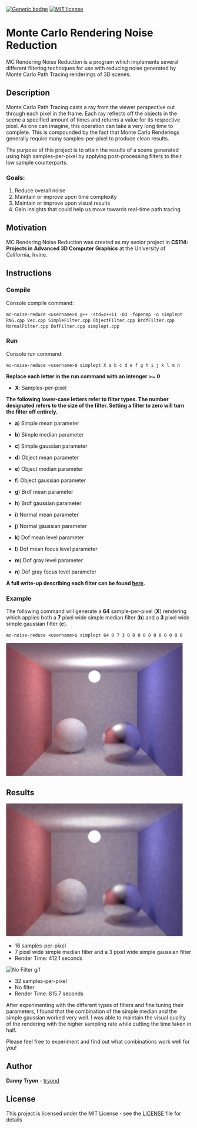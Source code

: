 [![Generic badge](https://img.shields.io/badge/build-passing-<COLOR>.svg)](https://shields.io/)
[![MIT license](https://img.shields.io/badge/License-MIT-blue.svg)](https://lbesson.mit-license.org/)

# Monte Carlo Rendering Noise Reduction

MC Rendering Noise Reduction is a program which implements several different filtering techniques for use with reducing noise generated by Monte Carlo Path Tracing renderings of 3D scenes.

## Description

Monte Carlo Path Tracing casts a ray from the viewer perspective out through each pixel in the frame. Each ray reflects off the objects in the scene a specified amount of times and returns a value for its respective pixel. As one can imagine, this operation can take a very long time to complete. This is compounded by the fact that Monte Carlo Renderings generally require many samples-per-pixel to produce clean results. 

The purpose of this project is to attain the results of a scene generated using high samples-per-pixel by applying post-processing filters to their low sample counterparts. 

### Goals:
1. Reduce overall noise
2. Maintain or improve upon time complexity
3. Maintain or improve upon visual results
4. Gain insights that could help us move towards real-time path tracing

## Motivation

MC Rendering Noise Reduction was created as my senior project in **CS114: Projects in Advanced 3D Computer Graphics** at the University of California, Irvine.

## Instructions

### Compile

Console compile command:

```console
mc-noise-reduce <username>$ g++ -std=c++11 -O3 -fopenmp -o simplept RNG.cpp Vec.cpp SimpleFilter.cpp ObjectFilter.cpp BrdfFilter.cpp NormalFilter.cpp DofFilter.cpp simplept.cpp
```

### Run

Console run command:

```console
mc-noise-reduce <username>$ simplept X a b c d e f g h i j k l m n
```

**Replace each letter in the run command with an intenger >= 0**

* **X**: Samples-per-pixel

**The following lower-case letters refer to filter types. The number designated refers to the size of the filter. Setting a filter to zero will turn the filter off entirely.**

* **a**) Simple mean parameter

* **b**) Simple median parameter

* **c**) Simple gaussian parameter

* **d**) Object mean parameter

* **e**) Object median parameter

* **f**) Object gaussian parameter

* **g**) Brdf mean parameter

* **h**) Brdf gaussian parameter

* **i**) Normal mean parameter

* **j**) Normal gaussian parameter

* **k**) Dof mean level parameter

* **l**) Dof mean focus level parameter

* **m**) Dof gray level parameter

* **n**) Dof gray focus level parameter

**A full write-up describing each filter can be found [here](https://tryond.github.io/noise_red.html).**

### Example

The following command will generate a **64** sample-per-pixel (**X**) rendering which applies both a **7** pixel wide simple median filter (**b**) and a **3** pixel wide simple gaussian filter (**c**). 

```console
mc-noise-reduce <username>$ simplept 64 0 7 3 0 0 0 0 0 0 0 0 0 0 0
```

![Example Rendering Image](res/combo_example.jpg?raw=true "Image that shows example rendering")

## Results

![Combo Filter gif](res/combo_16_anim.gif?raw=true "Animation that shows a scene rendered with a combo filter at 16spp")

* 16 samples-per-pixel
* 7 pixel wide simple median filter and a 3 pixel wide simple gaussian filter
* Render Time: 412.1 seconds

![No Filter gif](res/none_32_anim.gif?raw=true "Animation that shows a scene rendered with no filter at 32spp")

* 32 samples-per-pixel
* No filter
* Render Time: 815.7 seconds

After experimenting with the different types of filters and fine tuning their parameters, I found that the combination of the simple median and the simple gaussian worked very well. I was able to maintain the visual quality of the rendering with the higher sampling rate while cutting the time taken in half.

Please feel free to experiment and find out what combinations work well for you!

## Author

**Danny Tryon** - [tryond](https://github.com/tryond?tab=repositories)

## License

This project is licensed under the MIT License - see the [LICENSE](LICENSE) file for details

